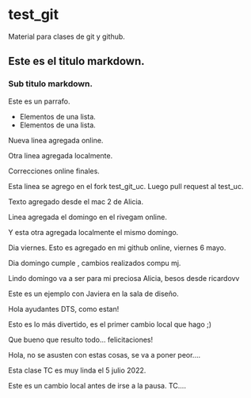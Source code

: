# test_git
Material para clases de git y github.

## Este es el titulo markdown.

### Sub titulo markdown.

Este es un parrafo. 

* Elementos de una lista.
* Elementos de una lista.

Nueva linea agregada online. 

Otra linea agregada localmente.

Correcciones online finales. 

Esta linea se agrego en el fork test_git_uc. 
Luego pull request al test_uc. 

Texto agregado desde el mac 2 de Alicia.

Linea agregada el domingo en el rivegam online.

Y esta otra agregada localmente el mismo domingo. 

Dia viernes. Esto es agregado en mi github online, viernes 6 mayo.

Dia domingo cumple , cambios realizados compu mj.

Lindo domingo va a ser para mi preciosa Alicia, besos desde ricardovv

Este es un ejemplo con Javiera en la sala de diseño. 

Hola ayudantes DTS, como estan!


Esto es lo más divertido, es el primer cambio local que hago ;)

Que bueno que resulto todo... felicitaciones!

Hola, no se asusten con estas cosas, se va a poner peor....

Esta clase TC es muy linda el 5 julio 2022.

Este es un cambio local antes de irse a la pausa. TC....


